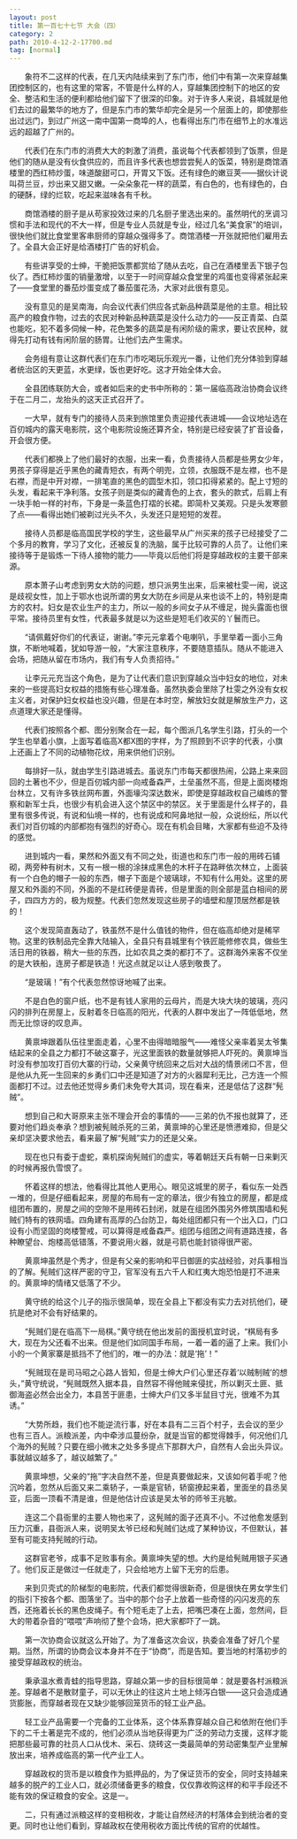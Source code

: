 ```yaml
---
layout: post
title: 第一百七十七节 大会（四）
category: 2
path: 2010-4-12-2-17700.md
tag: [normal]
---
```


　　象符不二这样的代表，在几天内陆续来到了东门市，他们中有第一次来穿越集团控制区的，也有这里的常客，不管是什么样的人，穿越集团控制下的地区的安全、整洁和生活的便利都给他们留下了很深的印象。对于许多人来说，县城就是他们去过的最繁华的地方了，但是东门市的繁华却完全是另一个层面上的，即使那些出过远门，到过广州这一南中国第一商埠的人，也看得出东门市在细节上的水准远远的超越了广州的。

　　代表们在东门市的消费大大的刺激了消费，虽说每个代表都领到了饭票，但是他们的随从是没有伙食供应的，而且许多代表也想尝尝髡人的饭菜，特别是商馆酒楼里的西红柿炒蛋，味道酸甜可口，开胃又下饭。还有绿色的嫩豆荚——据伙计说叫荷兰豆，炒出来又甜又嫩。一朵朵象花一样的蔬菜，有白色的，也有绿色的，白的硬酥，绿的烂软，吃起来滋味各有千秋。

　　商馆酒楼的厨子是从苟家投效过来的几名厨子里选出来的。虽然明代的烹调习惯和手法和现代的不大一样，但是专业人员就是专业，经过几名“美食家”的培训，很快他们就比食堂里客串厨师的穿越众强得多了。商馆酒楼一开张就把他们雇用去了。全县大会正好是给酒楼打广告的好机会。

　　有些讲享受的士绅，干脆把饭票都赏给了随从去吃，自己在酒楼里丢下银子包伙了。西红柿炒蛋的销量激增，以至于一时间穿越众食堂里的鸡蛋也变得紧张起来了——食堂里的番茄炒蛋变成了番茄蛋花汤，大家对此很有意见。

　　没有意见的是吴南海，向会议代表们供应各式新品种蔬菜是他的主意。相比较高产的粮食作物，过去的农民对种新品种蔬菜是没什么动力的——反正青菜、白菜也能吃，犯不着多伺候一种，花色繁多的蔬菜是有闲阶级的需求，要让农民种，就得先打动有钱有闲阶层的肠胃。让他们去产生需求。

　　会务组有意让这群代表们在东门市吃喝玩乐观光一番，让他们充分体验到穿越者统治区的天更蓝，水更绿，饭也更好吃。这才开始全体大会。

　　全县团练联防大会，或者如后来的史书中所称的：第一届临高政治协商会议终于在二月二，龙抬头的这天正式召开了。

　　一大早，就有专门的接待人员来到旅馆里负责迎接代表进城——会议地址选在百仞城内的露天电影院，这个电影院设施还算齐全，特别是已经安装了扩音设备，开会很方便。

　　代表们都换上了他们最好的衣服，出来一看，负责接待人员都是些男女少年，男孩子穿得是近乎黑色的藏青短衣，有两个明兜，立领，衣服既不是左襟，也不是右襟，而是中开对襟，一排笔直的黑色的圆型木扣，领口扣得紧紧的。配上寸短的头发，看起来干净利落。女孩子则是类似的藏青色的上衣，套头的款式，后肩上有一块手帕一样的衬布，下身是一条蓝色打褶的长裙。即简朴又美观。只是头发寒颤了点——看得出她们被剃过光头不久，头发还只是短短的发茬。

　　接待人员都是临高国民学校的学生，这些最早从广州买来的孩子已经接受了二个多月的教育，学习了文化，还被反复的洗脑，属于比较可靠的人员了。让他们来接待等于是锻炼一下待人接物的能力——毕竟以后他们将是穿越政权的主要干部来源。

　　原本萧子山考虑到男女大防的问题，想只派男生出来，后来被杜雯一闹，说这是歧视女性，加上于鄂水也说所谓的男女大防在乡间是从来也谈不上的，特别是南方的农村。妇女是农业生产的主力，所以一般的乡间女子从不缠足，抛头露面也很平常。接待员里有女性，代表最多就是以为这些是短毛们收买的丫鬟而已。

　　“请佩戴好你们的代表证，谢谢。”李元元拿着个电喇叭，手里举着一面小三角旗，不断地喊着，犹如导游一般，“大家注意秩序，不要随意插队。随从不能进入会场，把随从留在市场内，我们有专人负责招待。”

　　让李元元充当这个角色，是为了让代表们意识到穿越众当中妇女的地位，对未来的一些提高妇女权益的措施有些心理准备。虽然执委会里除了杜雯之外没有女权主义者，对保护妇女权益也没兴趣，但是在本时空，解放妇女就是解放生产力，这点道理大家还是懂得。

　　代表们按照各个都、图分别聚合在一起，每个图派几名学生引路，打头的一个学生也举着小旗，上面写着临高X都X图的字样，为了照顾到不识字的代表，小旗上还画上了不同的动植物花纹，用来供他们识别。

　　每排好一队，就由学生引路进城去。虽说东门市每天都很热闹，公路上来来回回的土著也不少，但是百仞城内部一向戒备森严，土垒虽然不高，但是上面岗楼炮台林立，又有许多铁丝网布置，外面壕沟深达数米，即使是穿越政权自己编练的警察和新军士兵，也很少有机会进入这个禁区中的禁区。关于里面是什么样子的，县里有很多传说，有说和仙境一样的，也有说成和阿鼻地狱一般，众说纷纭，所以代表们对百仞城的内部都抱有强烈的好奇心。现在有机会目睹，大家都有些迫不及待的感觉。

　　进到城内一看，果然和外面又有不同之处，街道也和东门市一般的用砖石铺砌，两旁种有树木，又有一根一根的涂抹成黑色的木杆子在路畔依次林立，上面装有一个白色的帽子一般的东西，帽子下面是个玻璃球，不知有什么用处。这里的房屋又和外面的不同，外面的不是红砖便是青砖，但是里面的则全部是蓝白相间的房子，四四方方的，极为规整。代表们忽然发现这些房子的墙壁和屋顶居然都是铁的！

　　这个发现简直轰动了，铁虽然不是什么值钱的物件，但在临高却绝对是稀罕物。这里的铁制品完全靠大陆输入，全县只有县城里有个铁匠能修修农具，做些生活日用的铁器，稍大一些的东西，比如农具之类的都打不了。这群海外来客不仅坐的是大铁船，连房子都是铁造！光这点就足以让人感到敬畏了。

　　“是玻璃！”有个代表忽然惊讶地喊了出来。

　　不是白色的窗户纸，也不是有钱人家用的云母片，而是大块大块的玻璃，亮闪闪的排列在房屋上，反射着冬日临高的阳光，代表的人群中发出了一阵低低地，然而无比惊讶的叹息声。

　　黄禀坤跟着队伍往里面走着，心里不由得暗暗服气——难怪父亲率着吴太爷集结起来的全县之力都打不破这寨子，光这里面铁的数量就够把人吓死的。黄禀坤当时没有参加攻打百仞大寨的行动，父亲黄守统回来之后对大战的情景闭口不言，但是他从九死一生回来的乡勇们口中还是知道了对方的火器犀利无比，己方连一个照面都打不过。过去他还觉得乡勇们未免夸大其词，现在看来，还是低估了这群“髡贼”。

　　想到自己和大哥原来主张不理会开会的事情的——三弟的仇不报也就算了，还要对他们趋炎奉承？想到被髡贼杀死的三弟，黄禀坤的心里还是愤懑难抑，但是父亲却坚决要求他去，看来最了解“髡贼”实力的还是父亲。

　　现在也只有委于虚蛇，乘机探询髡贼们的虚实，等着朝廷天兵有朝一日来剿灭的时候再报仇雪恨了。

　　怀着这样的想法，他看得比其他人更用心。眼见这城里的房子，看似东一处西一堆的，但是仔细看起来，房屋的布局有一定的章法，很少有独立的房屋，都是成组团布置的，房屋之间的空隙不是用砖石封闭，就是在组团外围另外修筑围墙和髡贼们特有的铁网墙。四角建有高厚的凸台防卫，每处组团都只有一个出入口，门口设有小而坚固的岗楼警戒，可以算得是戒备森严。组团与组团之间有道路连接，各种瞭望台、炮楼高低错落，不要说用火器，就是弓箭也能封锁得很严密。

　　黄禀坤虽然是个秀才，但是有父亲的影响和平日御匪的实战经验，对兵事相当的了解。髡贼们这样严密的守卫，官军没有五六千人和红夷大炮恐怕是打不进来的。黄禀坤的情绪又低落了不少。

　　黄守统的给这个儿子的指示很简单，现在全县上下都没有实力去对抗他们，硬抗是绝对不会有好结果的。

　　“髡贼们是在临高下一局棋。”黄守统在他出发前的面授机宜时说，“棋局有多大，现在为父还看不出来。但是他们如同国手布局，一着一着的逼了上来。我们小小的一个黄家寨是抵挡不了他们的，唯一的办法：就是‘拖’！”

　　“髡贼现在是司马昭之心路人皆知，但是士绅大户们心里还存着‘以贼制贼’的想头，”黄守统说，“髡贼既然入据本县，自然容不得他贼来侵扰，所以剿灭土匪、抵御海盗必然会出全力，本县苦于匪患，士绅大户们又多半鼠目寸光，很难不为其诱。”

　　“大势所趋，我们也不能逆流行事，好在本县有二三百个村子，去会议的至少也有三百人。派粮派差，内中牵涉瓜蔓纷杂，就是当官的都觉得棘手，何况他们几个海外的髡贼？只要在细小微末之处多多提点下那群大户，自然有人会出头异议。事就越议越多了，越议越繁了。”

　　黄禀坤想，父亲的“拖”字决自然不差，但是真要做起来，又该如何着手呢？他沉吟着，忽然从后面又来二乘轿子，一乘是官轿，轿窗撩起来着，里面坐的县丞吴亚，后面一顶看不清是谁，但是他估计应该是吴太爷的师爷王兆敏。

　　连这二个县衙里的主要人物也来了，这髡贼的面子还真不小。不过他愈发感到压力沉重，县衙派人来，说明吴太爷已经和髡贼们达成了某种协议，不但默认，甚至有可能支持髡贼的行动。

　　这群官老爷，成事不足败事有余。黄禀坤失望的想。大约是给髡贼用银子买通了。他们反正是做过一任就走了，只会给地方上留下无穷的后患。

　　来到贝壳式的阶梯型的电影院，代表们都觉得很新奇，但是很快在男女学生们的指引下按各个都、图落坐了。当中的那个台子上放着一些奇怪的闪闪发亮的东西，还拖着长长的黑色皮绳子。有个短毛走了上去，把嘴巴凑在上面，忽然间，巨大的带着杂音的“喂喂”声响彻了整个会场，把大家都吓了一跳。

　　第一次协商会议就这么开始了。为了准备这次会议，执委会准备了好几个星期。当然，所谓的协商会议本身并不在于“协商”，而是告知。要当地的村落初步的接受穿越政权的统治。

　　秉承温水煮青蛙的指导思路，穿越众第一步的目标很简单：就是要各村派粮派差。穿越者不是散财童子，可以无休止的往这片土地上倾泻白银——这只会造成通货膨胀，而穿越者现在又缺少能够回笼货币的轻工业产品。

　　轻工业产品需要一个完备的工业体系，这个体系靠穿越众自己和依附在他们手下的二千土著是完不成的，他们必须从当地获得更为广泛的劳动力支援，这样才能把那些最可靠的社员人口从伐木、采石、烧砖这一类最简单的劳动密集型产业里解放出来，培养成临高的第一代产业工人。

　　穿越政权的货币是以粮食作为抵押品的，为了保证货币的安全，同时支持越来越多的脱产的工业人口，就必须储备更多的粮食，仅仅靠收购这样的和平手段还不能有效的保证粮食的安全。这是一。

　　二，只有通过派粮这样的变相税收，才能让自然经济的村落体会到统治者的变更。同时也让他们看到，穿越政权在使用税收方面比传统的官府的优越性。
